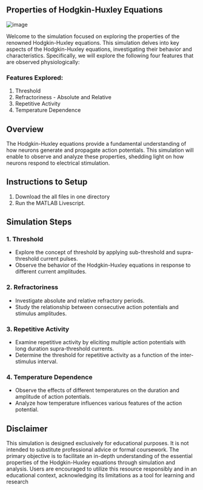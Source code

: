 ## Properties of Hodgkin-Huxley Equations
![image](https://github.com/deepdewdeep/Analysing-and-Modeling-Physiological-Systems/assets/56537975/6e39eb0f-09fe-49c5-9c3e-5f10a27994d2)

Welcome to the simulation focused on exploring the properties of the renowned Hodgkin-Huxley equations. This simulation delves into key aspects of the Hodgkin-Huxley equations, investigating their behavior and characteristics. Specifically, we will explore the following four features that are observed physiologically:

### Features Explored:

 1. Threshold
 2. Refractoriness - Absolute and Relative
 3. Repetitive Activity
 4. Temperature Dependence

## Overview
The Hodgkin-Huxley equations provide a fundamental understanding of how neurons generate and propagate action potentials. This simulation will enable to observe and analyze these properties, shedding light on how neurons respond to electrical stimulation.

## Instructions to Setup
1. Download the all files in one directory
2. Run the MATLAB Livescript.

## Simulation Steps
### 1. Threshold
 - Explore the concept of threshold by applying sub-threshold and supra-threshold current pulses.
 - Observe the behavior of the Hodgkin-Huxley equations in response to different current amplitudes.
### 2. Refractoriness
 - Investigate absolute and relative refractory periods.
 - Study the relationship between consecutive action potentials and stimulus amplitudes.
### 3. Repetitive Activity
 - Examine repetitive activity by eliciting multiple action potentials with long duration supra-threshold currents.
 - Determine the threshold for repetitive activity as a function of the inter-stimulus interval.
### 4. Temperature Dependence
 - Observe the effects of different temperatures on the duration and amplitude of action potentials.
 - Analyze how temperature influences various features of the action potential.

## Disclaimer
This simulation is designed exclusively for educational purposes. It is not intended to substitute professional advice or formal coursework. The primary objective is to facilitate an in-depth understanding of the essential properties of the Hodgkin-Huxley equations through simulation and analysis. Users are encouraged to utilize this resource responsibly and in an educational context, acknowledging its limitations as a tool for learning and research
